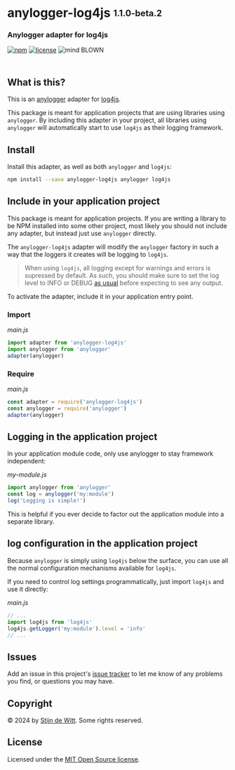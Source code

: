 # anylogger-log4js <sub><sup>1.1.0-beta.2</sup></sub>
### Anylogger adapter for log4js

[![npm](https://img.shields.io/npm/v/anylogger-log4js.svg)](https://npmjs.com/package/anylogger-log4js)
[![license](https://img.shields.io/npm/l/anylogger-log4js.svg)](https://opensource.org/licenses/MIT)
![mind BLOWN](https://img.shields.io/badge/mind-BLOWN-ff69b4.svg)

<sup><sub><sup><sub>.</sub></sup></sub></sup>

## What is this?

This is an [anylogger](https://npmjs.com/package/anylogger) adapter for [log4js](https://npmjs.com/package/log4js).

This package is meant for application projects that are using libraries using `anylogger`. By including this adapter in your project, all libraries using `anylogger` will automatically start to use `log4js` as their logging framework.

## Install

Install this adapter, as well as both `anylogger` and `log4js`:

```sh
npm install --save anylogger-log4js anylogger log4js
```

## Include in your application project
This package is meant for application projects. If you are writing a library to be NPM installed into some other project, most likely you should not include any adapter, but instead just use `anylogger` directly.

The `anylogger-log4js` adapter will modify the `anylogger` factory in such a way that the loggers it creates will be logging to `log4js`.

> When using `log4js`, all logging except for warnings and errors is supressed by default.
As such, you should make sure to set the log level to INFO or DEBUG [as usual](https://www.npmjs.com/package/log4js#documentation) before expecting to see any output.

To activate the adapter, include it in your application entry point.

### Import

*main.js*
```js
import adapter from 'anylogger-log4js'
import anylogger from 'anylogger'
adapter(anylogger)
```

### Require

*main.js*
```js
const adapter = require('anylogger-log4js')
const anylogger = require('anylogger')
adapter(anylogger)
```

## Logging in the application project
In your application module code, only use anylogger to stay framework independent:

*my-module.js*
```js
import anylogger from 'anylogger'
const log = anylogger('my:module')
log('Logging is simple!')
```

This is helpful if you ever decide to factor out the application module into a separate library.

## log configuration in the application project

Because `anylogger` is simply using `log4js` below the surface, you can use
all the normal configuration mechanisms available for `log4js`.

If you need to control log settings programmatically, just import `log4js` and
use it directly:

*main.js*
```js
// ...
import log4js from 'log4js'
log4js.getLogger('my:module').level = 'info'
// ...
```

## Issues

Add an issue in this project's
[issue tracker](https://github.com/download/anylogger-log4js/issues)
to let me know of any problems you find, or questions you may have.


## Copyright

© 2024 by [Stijn de Witt](https://stijndewitt.com). Some rights reserved.


## License

Licensed under the [MIT Open Source license](https://opensource.org/licenses/MIT).
